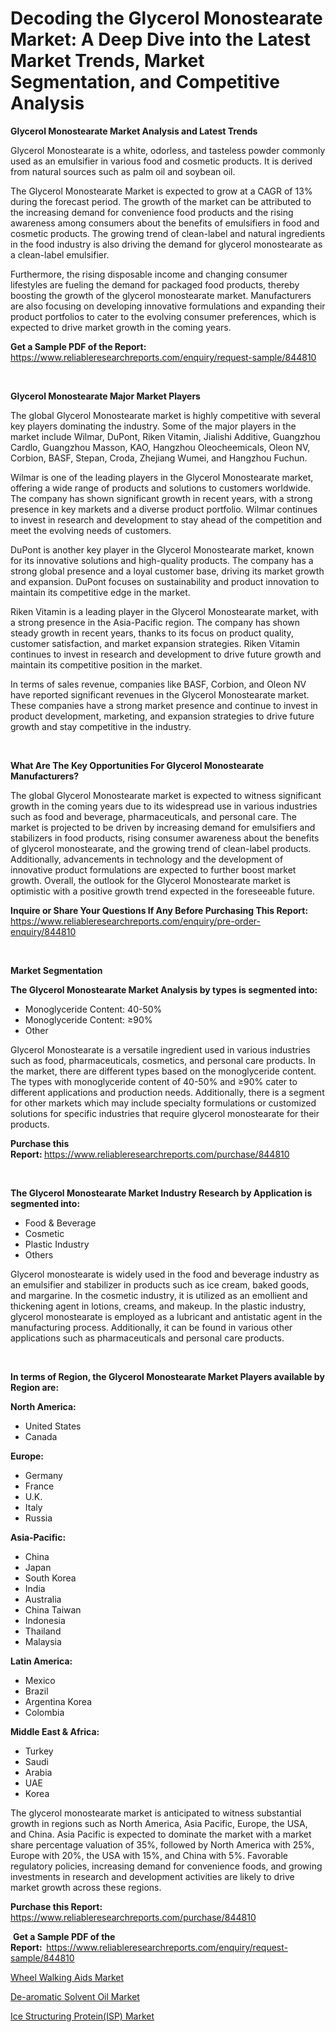<p><h1>Decoding the Glycerol Monostearate Market: A Deep Dive into the Latest Market Trends, Market Segmentation, and Competitive Analysis</h1></p><p><strong>Glycerol Monostearate Market Analysis and Latest Trends</strong></p>
<p><p>Glycerol Monostearate is a white, odorless, and tasteless powder commonly used as an emulsifier in various food and cosmetic products. It is derived from natural sources such as palm oil and soybean oil.</p><p>The Glycerol Monostearate Market is expected to grow at a CAGR of 13% during the forecast period. The growth of the market can be attributed to the increasing demand for convenience food products and the rising awareness among consumers about the benefits of emulsifiers in food and cosmetic products. The growing trend of clean-label and natural ingredients in the food industry is also driving the demand for glycerol monostearate as a clean-label emulsifier.</p><p>Furthermore, the rising disposable income and changing consumer lifestyles are fueling the demand for packaged food products, thereby boosting the growth of the glycerol monostearate market. Manufacturers are also focusing on developing innovative formulations and expanding their product portfolios to cater to the evolving consumer preferences, which is expected to drive market growth in the coming years.</p></p>
<p><strong>Get a Sample PDF of the Report:&nbsp;</strong> <a href="https://www.reliableresearchreports.com/enquiry/request-sample/844810">https://www.reliableresearchreports.com/enquiry/request-sample/844810</a></p>
<p>&nbsp;</p>
<p><strong>Glycerol Monostearate Major Market Players</strong></p>
<p><p>The global Glycerol Monostearate market is highly competitive with several key players dominating the industry. Some of the major players in the market include Wilmar, DuPont, Riken Vitamin, Jialishi Additive, Guangzhou Cardlo, Guangzhou Masson, KAO, Hangzhou Oleocheemicals, Oleon NV, Corbion, BASF, Stepan, Croda, Zhejiang Wumei, and Hangzhou Fuchun.</p><p>Wilmar is one of the leading players in the Glycerol Monostearate market, offering a wide range of products and solutions to customers worldwide. The company has shown significant growth in recent years, with a strong presence in key markets and a diverse product portfolio. Wilmar continues to invest in research and development to stay ahead of the competition and meet the evolving needs of customers.</p><p>DuPont is another key player in the Glycerol Monostearate market, known for its innovative solutions and high-quality products. The company has a strong global presence and a loyal customer base, driving its market growth and expansion. DuPont focuses on sustainability and product innovation to maintain its competitive edge in the market.</p><p>Riken Vitamin is a leading player in the Glycerol Monostearate market, with a strong presence in the Asia-Pacific region. The company has shown steady growth in recent years, thanks to its focus on product quality, customer satisfaction, and market expansion strategies. Riken Vitamin continues to invest in research and development to drive future growth and maintain its competitive position in the market.</p><p>In terms of sales revenue, companies like BASF, Corbion, and Oleon NV have reported significant revenues in the Glycerol Monostearate market. These companies have a strong market presence and continue to invest in product development, marketing, and expansion strategies to drive future growth and stay competitive in the industry.</p></p>
<p>&nbsp;</p>
<p><strong>What Are The Key Opportunities For Glycerol Monostearate Manufacturers?</strong></p>
<p><p>The global Glycerol Monostearate market is expected to witness significant growth in the coming years due to its widespread use in various industries such as food and beverage, pharmaceuticals, and personal care. The market is projected to be driven by increasing demand for emulsifiers and stabilizers in food products, rising consumer awareness about the benefits of glycerol monostearate, and the growing trend of clean-label products. Additionally, advancements in technology and the development of innovative product formulations are expected to further boost market growth. Overall, the outlook for the Glycerol Monostearate market is optimistic with a positive growth trend expected in the foreseeable future.</p></p>
<p><strong>Inquire or Share Your Questions If Any Before Purchasing This Report:</strong> <a href="https://www.reliableresearchreports.com/enquiry/pre-order-enquiry/844810">https://www.reliableresearchreports.com/enquiry/pre-order-enquiry/844810</a></p>
<p>&nbsp;</p>
<p><strong>Market Segmentation</strong></p>
<p><strong>The Glycerol Monostearate Market Analysis by types is segmented into:</strong></p>
<p><ul><li>Monoglyceride Content: 40-50%</li><li>Monoglyceride Content: ≥90%</li><li>Other</li></ul></p>
<p><p>Glycerol Monostearate is a versatile ingredient used in various industries such as food, pharmaceuticals, cosmetics, and personal care products. In the market, there are different types based on the monoglyceride content. The types with monoglyceride content of 40-50% and ≥90% cater to different applications and production needs. Additionally, there is a segment for other markets which may include specialty formulations or customized solutions for specific industries that require glycerol monostearate for their products.</p></p>
<p><strong>Purchase this Report:&nbsp;</strong><a href="https://www.reliableresearchreports.com/purchase/844810">https://www.reliableresearchreports.com/purchase/844810</a></p>
<p>&nbsp;</p>
<p><strong>The Glycerol Monostearate Market Industry Research by Application is segmented into:</strong></p>
<p><ul><li>Food & Beverage</li><li>Cosmetic</li><li>Plastic Industry</li><li>Others</li></ul></p>
<p><p>Glycerol monostearate is widely used in the food and beverage industry as an emulsifier and stabilizer in products such as ice cream, baked goods, and margarine. In the cosmetic industry, it is utilized as an emollient and thickening agent in lotions, creams, and makeup. In the plastic industry, glycerol monostearate is employed as a lubricant and antistatic agent in the manufacturing process. Additionally, it can be found in various other applications such as pharmaceuticals and personal care products.</p></p>
<p>&nbsp;</p>
<p><strong>In terms of Region, the Glycerol Monostearate Market Players available by Region are:</strong></p>
<p>
    <p> <strong> North America: </strong>
        <ul>
            <li>United States</li>
            <li>Canada</li>
        </ul>
        </p> 
    <p> <strong> Europe: </strong>
        <ul>
            <li>Germany</li>
            <li>France</li>
            <li>U.K.</li>
            <li>Italy</li>
            <li>Russia</li>
        </ul>
        </p> 
    <p> <strong> Asia-Pacific: </strong>
        <ul>
            <li>China</li>
            <li>Japan</li>
            <li>South Korea</li>
            <li>India</li>
            <li>Australia</li>
            <li>China Taiwan</li>
            <li>Indonesia</li>
            <li>Thailand</li>
            <li>Malaysia</li>
        </ul>
        </p> 
    <p> <strong> Latin America: </strong>
        <ul>
            <li>Mexico</li>
            <li>Brazil</li>
            <li>Argentina Korea</li>
            <li>Colombia</li>
        </ul>
        </p> 
    <p> <strong> Middle East & Africa: </strong>
        <ul>
            <li>Turkey</li>
            <li>Saudi</li>
            <li>Arabia</li>
            <li>UAE</li>
            <li>Korea</li>
        </ul>
    </p>
    </p>
<p><p>The glycerol monostearate market is anticipated to witness substantial growth in regions such as North America, Asia Pacific, Europe, the USA, and China. Asia Pacific is expected to dominate the market with a market share percentage valuation of 35%, followed by North America with 25%, Europe with 20%, the USA with 15%, and China with 5%. Favorable regulatory policies, increasing demand for convenience foods, and growing investments in research and development activities are likely to drive market growth across these regions.</p></p>
<p><strong>Purchase this Report: </strong><a href="https://www.reliableresearchreports.com/purchase/844810">https://www.reliableresearchreports.com/purchase/844810</a></p>
<p>&nbsp;<strong>Get a Sample PDF of the Report:&nbsp;&nbsp;</strong><a href="https://www.reliableresearchreports.com/enquiry/request-sample/844810">https://www.reliableresearchreports.com/enquiry/request-sample/844810</a></p>
<p><strong></strong></p>
<p><p><a href="https://view.publitas.com/reportprime-1/wheel-walking-aids-market-size-and-growth-market-segmentation-regional-and-country-breakdowns-and-market-trends-for-period-from-2023-2030/">Wheel Walking Aids Market</a></p><p><a href="https://view.publitas.com/reportprime-1/de-aromatic-solvent-oil-market-size-furnishes-valuable-information-encompassing-market-share-market-trends-and-projections-spanning-from-2023-to-2030/">De-aromatic Solvent Oil Market</a></p><p><a href="https://view.publitas.com/reportprime-1/ice-structuring-protein-isp-market-size-global-industry-overview-market-segmentation-and-forecast-2023-to-2030/">Ice Structuring Protein(ISP) Market</a></p></p>